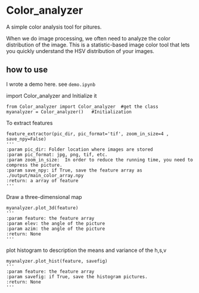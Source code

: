 # Color_analyzer
A simple color analysis tool for pitures.

When we do image processing, we often need to analyze the color distribution of the image. This is a statistic-based image color tool that lets you quickly understand the HSV distribution of your images.

## how to use
I wrote a demo here. see `demo.ipynb`

import Color_analyzer and Initialize it
```
from Color_analyzer import Color_analyzer  #get the class
myanalyzer = Color_analyzer()   #Initialization
```

To extract features
```
feature_extractor(pic_dir, pic_format='tif', zoom_in_size=4 , save_npy=False)
'''
:param pic_dir: Folder location where images are stored
:param pic_format: jpg, png, tif, etc.
:param zoom_in_size:  In order to reduce the running time, you need to compress the picture.
:param save_npy: if True, save the feature array as ./output/main_color_array.npy
:return: a array of feature
'''
```

Draw a three-dimensional map
```
myanalyzer.plot_3d(feature)
'''
:param feature: the feature array
:param elev: the angle of the picture
:param azim: the angle of the picture
:return: None
'''
```

plot histogram to description the means and variance of the h,s,v
```
myanalyzer.plot_hist(feature, savefig)
'''
:param feature: the feature array
:param savefig: if True, save the histogram pictures.
:return: None
'''
```
